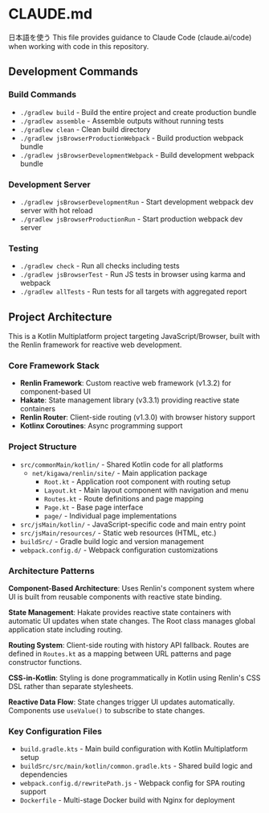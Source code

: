 # CLAUDE.md

日本語を使う
This file provides guidance to Claude Code (claude.ai/code) when working with code in this repository.

## Development Commands

### Build Commands

- `./gradlew build` - Build the entire project and create production bundle
- `./gradlew assemble` - Assemble outputs without running tests
- `./gradlew clean` - Clean build directory
- `./gradlew jsBrowserProductionWebpack` - Build production webpack bundle
- `./gradlew jsBrowserDevelopmentWebpack` - Build development webpack bundle

### Development Server

- `./gradlew jsBrowserDevelopmentRun` - Start development webpack dev server with hot reload
- `./gradlew jsBrowserProductionRun` - Start production webpack dev server

### Testing

- `./gradlew check` - Run all checks including tests
- `./gradlew jsBrowserTest` - Run JS tests in browser using karma and webpack
- `./gradlew allTests` - Run tests for all targets with aggregated report

## Project Architecture

This is a Kotlin Multiplatform project targeting JavaScript/Browser, built with the Renlin framework for reactive web
development.

### Core Framework Stack

- **Renlin Framework**: Custom reactive web framework (v1.3.2) for component-based UI
- **Hakate**: State management library (v3.3.1) providing reactive state containers
- **Renlin Router**: Client-side routing (v1.3.0) with browser history support
- **Kotlinx Coroutines**: Async programming support

### Project Structure

- `src/commonMain/kotlin/` - Shared Kotlin code for all platforms
    - `net/kigawa/renlin/site/` - Main application package
        - `Root.kt` - Application root component with routing setup
        - `Layout.kt` - Main layout component with navigation and menu
        - `Routes.kt` - Route definitions and page mapping
        - `Page.kt` - Base page interface
        - `page/` - Individual page implementations
- `src/jsMain/kotlin/` - JavaScript-specific code and main entry point
- `src/jsMain/resources/` - Static web resources (HTML, etc.)
- `buildSrc/` - Gradle build logic and version management
- `webpack.config.d/` - Webpack configuration customizations

### Architecture Patterns

**Component-Based Architecture**: Uses Renlin's component system where UI is built from reusable components with
reactive state binding.

**State Management**: Hakate provides reactive state containers with automatic UI updates when state changes. The Root
class manages global application state including routing.

**Routing System**: Client-side routing with history API fallback. Routes are defined in `Routes.kt` as a mapping
between URL patterns and page constructor functions.

**CSS-in-Kotlin**: Styling is done programmatically in Kotlin using Renlin's CSS DSL rather than separate stylesheets.

**Reactive Data Flow**: State changes trigger UI updates automatically. Components use `useValue()` to subscribe to
state changes.

### Key Configuration Files

- `build.gradle.kts` - Main build configuration with Kotlin Multiplatform setup
- `buildSrc/src/main/kotlin/common.gradle.kts` - Shared build logic and dependencies
- `webpack.config.d/rewritePath.js` - Webpack config for SPA routing support
- `Dockerfile` - Multi-stage Docker build with Nginx for deployment